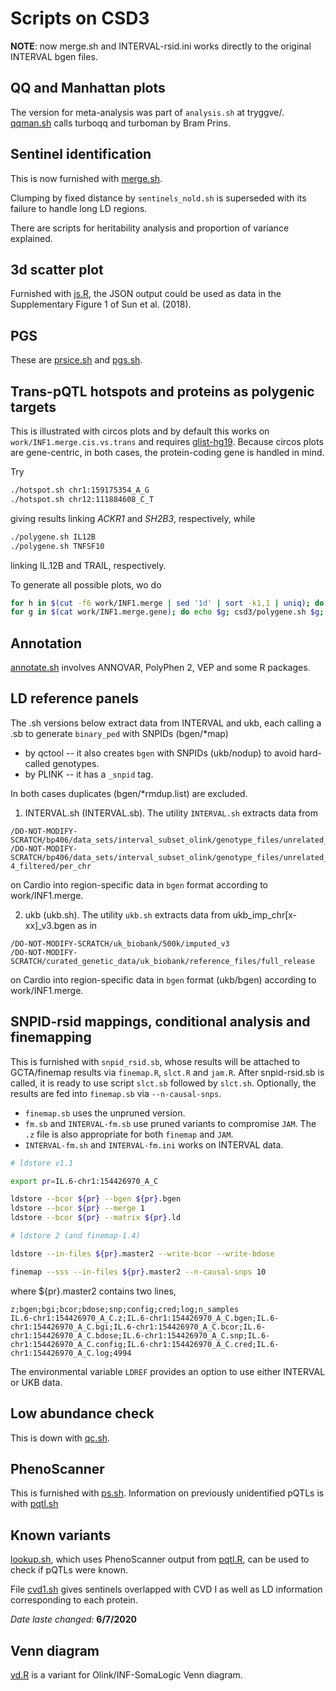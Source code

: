 # Scripts on CSD3

**NOTE**: now merge.sh and INTERVAL-rsid.ini works directly to the original INTERVAL bgen files.

## QQ and Manhattan plots

The version for meta-analysis was part of `analysis.sh` at tryggve/. [qqman.sh](qqman.sh) calls turboqq and turboman by Bram Prins.

## Sentinel identification

This is now furnished with [merge.sh](merge.sh).

Clumping by fixed distance by `sentinels_nold.sh` is superseded with its failure to handle long LD regions.

There are scripts for heritability analysis and proportion of variance explained.

## 3d scatter plot

Furnished with [js.R](js.R), the JSON output could be used as data in the Supplementary Figure 1 of Sun et al. (2018).

## PGS

These are [prsice.sh](prsice.sh) and [pgs.sh](pgs.sh).

## Trans-pQTL hotspots and proteins as polygenic targets

This is illustrated with circos plots and by default this works on `work/INF1.merge.cis.vs.trans` and requires [glist-hg19](glist-hg19).
Because circos plots are gene-centric, in both cases, the protein-coding gene is handled in mind.

Try
```bash
./hotspot.sh chr1:159175354_A_G
./hotspot.sh chr12:111884608_C_T
```
giving results linking *ACKR1* and *SH2B3*, respectively, while
```bash
./polygene.sh IL12B
./polygene.sh TNFSF10
```
linking IL.12B and TRAIL, respectively.

To generate all possible plots, wo do
```bash
for h in $(cut -f6 work/INF1.merge | sed '1d' | sort -k1,1 | uniq); do echo $h; csd3/hotspot.sh $h; done
for g in $(cat work/INF1.merge.gene); do echo $g; csd3/polygene.sh $g; done
```

## Annotation

[annotate.sh](annotate.sh) involves ANNOVAR, PolyPhen 2, VEP and some R packages.

## LD reference panels

The .sh versions below extract data from INTERVAL and ukb, each calling a .sb to generate `binary_ped` with SNPIDs (bgen/*map)
* by qctool -- it also creates `bgen` with SNPIDs (ukb/nodup) to avoid hard-called genotypes.
* by PLINK -- it has a `_snpid` tag.

In both cases duplicates (bgen/*rmdup.list) are excluded.

1. INTERVAL.sh (INTERVAL.sb). The utility `INTERVAL.sh` extracts data from  
```
/DO-NOT-MODIFY-SCRATCH/bp406/data_sets/interval_subset_olink/genotype_files/unrelated_4994_pihat_0.1875_autosomal_typed_only
/DO-NOT-MODIFY-SCRATCH/bp406/data_sets/interval_subset_olink/genotype_files/unrelated_4994_pihat_0.1875_autosomal_imputed_info_0.4_phwe_1e-4_filtered/per_chr
```
on Cardio into region-specific data in `bgen` format according to work/INF1.merge.

2. ukb (ukb.sh). The utility `ukb.sh` extracts data from ukb_imp_chr[x-xx]_v3.bgen as in
```
/DO-NOT-MODIFY-SCRATCH/uk_biobank/500k/imputed_v3
/DO-NOT-MODIFY-SCRATCH/curated_genetic_data/uk_biobank/reference_files/full_release
```
on Cardio into region-specific data in `bgen` format (ukb/bgen) according to work/INF1.merge.

## SNPID-rsid mappings, conditional analysis and finemapping

This is furnished with `snpid_rsid.sb`, whose results will be attached to GCTA/finemap results via `finemap.R`, `slct.R` and `jam.R`.
After snpid-rsid.sb is called, it is ready to use script `slct.sb` followed by `slct.sh`. Optionally, the results are fed into `finemap.sb` via `--n-causal-snps`.

* `finemap.sb` uses the unpruned version.
* `fm.sb` and `INTERVAL-fm.sb` use pruned variants to compromise `JAM`. The `.z` file is also appropriate for both `finemap` and `JAM`.
* `INTERVAL-fm.sh` and `INTERVAL-fm.ini` works on INTERVAL data.
```bash
# ldstore v1.1

export pr=IL.6-chr1:154426970_A_C

ldstore --bcor ${pr} --bgen ${pr}.bgen
ldstore --bcor ${pr} --merge 1
ldstore --bcor ${pr} --matrix ${pr}.ld

# ldstore 2 (and finemap-1.4)

ldstore --in-files ${pr}.master2 --write-bcor --write-bdose

finemap --sss --in-files ${pr}.master2 --n-causal-snps 10
```
where ${pr}.master2 contains two lines,
```
z;bgen;bgi;bcor;bdose;snp;config;cred;log;n_samples
IL.6-chr1:154426970_A_C.z;IL.6-chr1:154426970_A_C.bgen;IL.6-chr1:154426970_A_C.bgi;IL.6-chr1:154426970_A_C.bcor;IL.6-chr1:154426970_A_C.bdose;IL.6-chr1:154426970_A_C.snp;IL.6-chr1:154426970_A_C.config;IL.6-chr1:154426970_A_C.cred;IL.6-chr1:154426970_A_C.log;4994
```
The environmental variable `LDREF` provides an option to use either INTERVAL or UKB data.

## Low abundance check

This is down with [qc.sh](qc.sh).

## PhenoScanner

This is furnished with [ps.sh](ps.sh). Information on previously unidentified pQTLs is with [pqtl.sh](pqtl.sh)

## Known variants

[lookup.sh](lookup.sh), which uses PhenoScanner output from [pqtl.R](pqtl.R), can be used to check if pQTLs were known.

File [cvd1.sh](cvd1.sh) gives sentinels overlapped with CVD I as well as LD information corresponding to each protein.

*Date laste changed:* **6/7/2020**

## Venn diagram

[vd.R](vd.R) is a variant for Olink/INF-SomaLogic Venn diagram.
